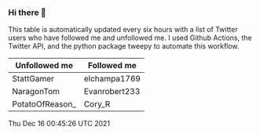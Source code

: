 ### Hi there 👋

This table is automatically updated every six hours with a list of Twitter users who have followed me and unfollowed me. I used Github Actions, the Twitter API, and the python package tweepy to automate this workflow.

| Unfollowed me |  Followed me |
| --- | --- |
|StattGamer|elchampa1769|
|NaragonTom|Evanrobert233|
|PotatoOfReason_|Cory_R|
Thu Dec 16 00:45:26 UTC 2021
